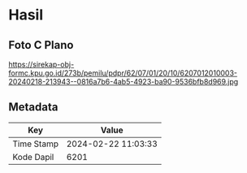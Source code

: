 # Hasil

## Foto C Plano

https://sirekap-obj-formc.kpu.go.id/273b/pemilu/pdpr/62/07/01/20/10/6207012010003-20240218-213943--0816a7b6-4ab5-4923-ba90-9536bfb8d969.jpg


## Metadata

| Key        | Value               |
| ---------- | ------------------- |
| Time Stamp | 2024-02-22 11:03:33 |
| Kode Dapil | 6201                |



